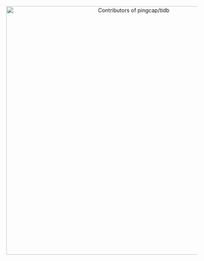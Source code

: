 <!-- Copy-paste in your Readme.md file -->

<a href="https://next.ossinsight.io/widgets/official/compose-contributors?repo_id=41986369&limit=200" target="_blank" style="display: block" align="center">
  <div>
    <source media="(prefers-color-scheme: dark)" srcset="https://next.ossinsight.io/widgets/official/compose-contributors/thumbnail.png?repo_id=41986369&limit=200&image_size=auto&color_scheme=dark" width="655" height="auto">
    <img alt="Contributors of pingcap/tidb" src="https://next.ossinsight.io/widgets/official/compose-contributors/thumbnail.png?repo_id=41986369&limit=200&image_size=auto&color_scheme=light" width="655" height="auto">
  </div>
</a>

<!-- Made with [OSS Insight](https://ossinsight.io/) -->
